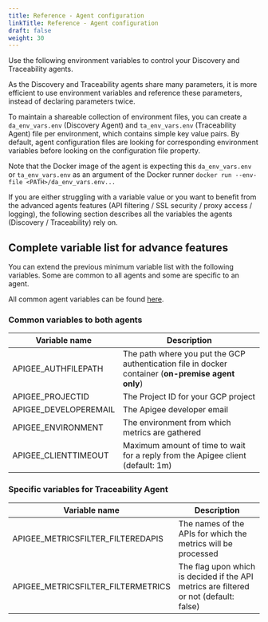 ```yaml
---
title: Reference - Agent configuration
linkTitle: Reference - Agent configuration
draft: false
weight: 30
---
```

Use the following environment variables to control your Discovery and Traceability agents.

As the Discovery and Traceability agents share many parameters, it is more efficient to use environment variables and reference these parameters, instead of declaring parameters twice.

To maintain a shareable collection of environment files, you can create a `da_env_vars.env` (Discovery Agent) and `ta_env_vars.env` (Traceability Agent) file per environment, which contains simple key value pairs.  By default, agent configuration files are looking for corresponding environment variables before looking on the configuration file property.

Note that the Docker image of the agent is expecting this `da_env_vars.env` or `ta_env_vars.env` as an argument of the Docker runner `docker run --env-file <PATH>/da_env_vars.env...`

If you are either struggling with a variable value or you want to benefit from the advanced agents features (API filtering / SSL security / proxy access / logging), the following section describes all the variables the agents (Discovery / Traceability) rely on.

## Complete variable list for advance features

You can extend the previous minimum variable list with the following variables. Some are common to all agents and some are specific to an agent.

All common agent variables can be found [here](/docs/connect_manage_environ/connected_agent_common_reference/agent-variables#agent-variables).

### Common variables to both agents

| Variable name         | Description                                                                                        |
| --------------------- | -------------------------------------------------------------------------------------------------- |
| APIGEE_AUTHFILEPATH   | The path where you put the GCP authentication file in docker container (**on-premise agent only**) |
| APIGEE_PROJECTID      | The Project ID for your GCP project                                                                |
| APIGEE_DEVELOPEREMAIL | The Apigee developer email                                                                         |
| APIGEE_ENVIRONMENT    | The environment from which metrics are gathered                                                    |
| APIGEE_CLIENTTIMEOUT  | Maximum amount of time to wait for a reply from the Apigee client (default: 1m)                    |

### Specific variables for Traceability Agent

| Variable name                      | Description                                                                            |
| ---------------------------------- | -------------------------------------------------------------------------------------- |
| APIGEE_METRICSFILTER_FILTEREDAPIS  | The names of the APIs for which the metrics will be processed                          |
| APIGEE_METRICSFILTER_FILTERMETRICS | The flag upon which is decided if the API metrics are filtered or not (default: false) |
